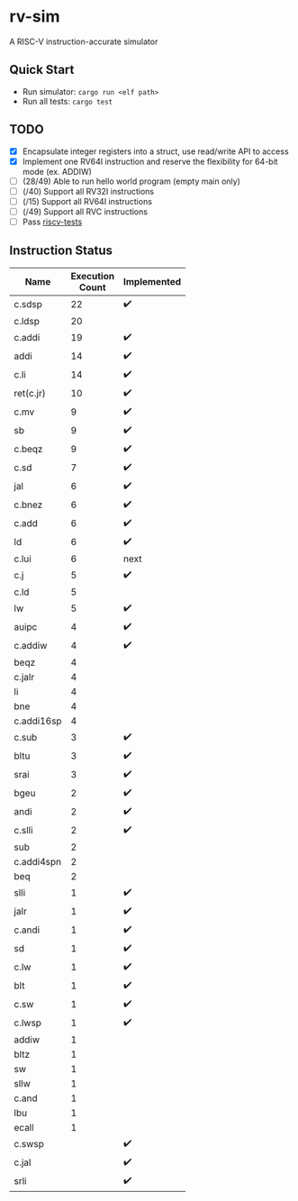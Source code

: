 # rv-sim
A RISC-V instruction-accurate simulator

## Quick Start
- Run simulator: ```cargo run <elf path>```
- Run all tests: ```cargo test```

## TODO
- [x] Encapsulate integer registers into a struct, use read/write API to access
- [x] Implement one RV64I instruction and reserve the flexibility for 64-bit mode (ex. ADDIW)
- [ ] (28/49) Able to run hello world program (empty main only)
- [ ] (/40) Support all RV32I instructions
- [ ] (/15) Support all RV64I instructions
- [ ] (/49) Support all RVC instructions
- [ ] Pass [riscv-tests](https://github.com/riscv/riscv-tests)

## Instruction Status
Name       | Execution<br>Count | Implemented
-----      | -----    | -----
c.sdsp     |       22 | :heavy_check_mark:
c.ldsp     |       20 |
c.addi     |       19 | :heavy_check_mark:
addi       |       14 | :heavy_check_mark:
c.li       |       14 | :heavy_check_mark:
ret(c.jr)  |       10 | :heavy_check_mark:
c.mv       |        9 | :heavy_check_mark:
sb         |        9 | :heavy_check_mark:
c.beqz     |        9 | :heavy_check_mark:
c.sd       |        7 | :heavy_check_mark:
jal        |        6 | :heavy_check_mark:
c.bnez     |        6 | :heavy_check_mark:
c.add      |        6 | :heavy_check_mark:
ld         |        6 | :heavy_check_mark:
c.lui      |        6 | next
c.j        |        5 | :heavy_check_mark:
c.ld       |        5 |
lw         |        5 | :heavy_check_mark:
auipc      |        4 | :heavy_check_mark:
c.addiw    |        4 | :heavy_check_mark:
beqz       |        4 |
c.jalr     |        4 |
li         |        4 |
bne        |        4 |
c.addi16sp |        4 |
c.sub      |        3 | :heavy_check_mark:
bltu       |        3 | :heavy_check_mark:
srai       |        3 | :heavy_check_mark:
bgeu       |        2 | :heavy_check_mark:
andi       |        2 | :heavy_check_mark:
c.slli     |        2 | :heavy_check_mark:
sub        |        2 |
c.addi4spn |        2 |
beq        |        2 |
slli       |        1 | :heavy_check_mark:
jalr       |        1 | :heavy_check_mark:
c.andi     |        1 | :heavy_check_mark:
sd         |        1 | :heavy_check_mark:
c.lw       |        1 | :heavy_check_mark:
blt        |        1 | :heavy_check_mark:
c.sw       |        1 | :heavy_check_mark:
c.lwsp     |        1 | :heavy_check_mark:
addiw      |        1 |
bltz       |        1 |
sw         |        1 |
sllw       |        1 |
c.and      |        1 |
lbu        |        1 |
ecall      |        1 |
c.swsp     |          | :heavy_check_mark:
c.jal      |          | :heavy_check_mark:
srli       |          | :heavy_check_mark:
